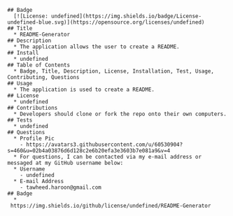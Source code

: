 
    ## Badge 
      [![License: undefined](https://img.shields.io/badge/License-undefined-blue.svg)](https://opensource.org/licenses/undefined)
    ## Title
      * README-Generator
    ## Description
      * The application allows the user to create a README.
    ## Install
      * undefined
    ## Table of Contents
      * Badge, Title, Description, License, Installation, Test, Usage, Contributing, Questions
    ## Usage
      * The application is used to create a README.
    ## License
      * undefined
    ## Contributions
      * Developers should clone or fork the repo onto their own computers.
    ## Tests
      * undefined
    ## Questions
      * Profile Pic
        - https://avatars3.githubusercontent.com/u/60530904?s=460&u=02b4a03876d6d128c2e6b20efa3e3603b7e081a9&v=4
      * For questions, I can be contacted via my e-mail address or messaged at my GitHub username below:
      * Username
        - undefined
      * E-mail Address
        - tawheed.haroon@gmail.com
    ## Badge
      * 
     https://img.shields.io/github/license/undefined/README-Generator
    